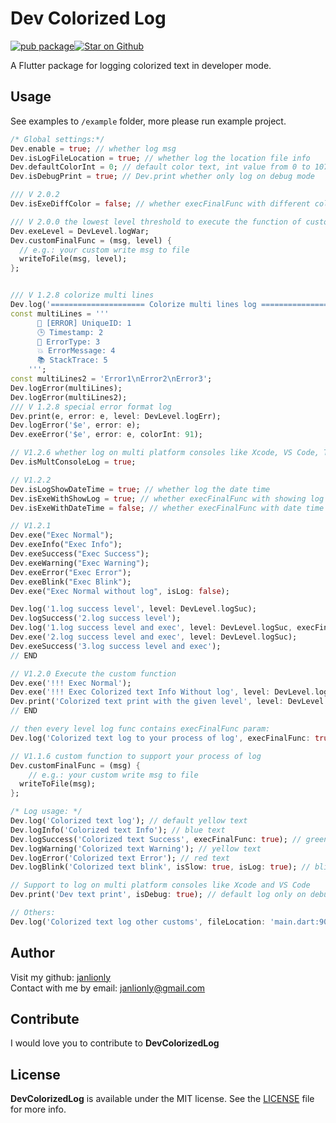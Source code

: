 # Dev Colorized Log

[![pub package](https://img.shields.io/pub/v/dev_colorized_log.svg)](https://github.com/janlionly/flutter_dev_colorized_log)<a href="https://github.com/janlionly/flutter_dev_colorized_log"><img src="https://img.shields.io/github/stars/janlionly/flutter_dev_colorized_log.svg?style=flat&logo=github&colorB=deeppink&label=stars" alt="Star on Github"></a>

A Flutter package for logging colorized text in developer mode.

## Usage

See examples to `/example` folder, more please run example project.

```dart
/* Global settings:*/
Dev.enable = true; // whether log msg
Dev.isLogFileLocation = true; // whether log the location file info
Dev.defaultColorInt = 0; // default color text, int value from 0 to 107
Dev.isDebugPrint = true; // Dev.print whether only log on debug mode

/// V 2.0.2
Dev.isExeDiffColor = false; // whether execFinalFunc with different color

/// V 2.0.0 the lowest level threshold to execute the function of customFinalFunc
Dev.exeLevel = DevLevel.logWar;
Dev.customFinalFunc = (msg, level) {
  // e.g.: your custom write msg to file
  writeToFile(msg, level);
};


/// V 1.2.8 colorize multi lines
Dev.log('===================== Colorize multi lines log =====================');
const multiLines = '''
      🔴 [ERROR] UniqueID: 1
      🕒 Timestamp: 2
      📛 ErrorType: 3
      💥 ErrorMessage: 4
      📚 StackTrace: 5
    ''';
const multiLines2 = 'Error1\nError2\nError3';
Dev.logError(multiLines);
Dev.logError(multiLines2);
/// V 1.2.8 special error format log
Dev.print(e, error: e, level: DevLevel.logErr);
Dev.logError('$e', error: e);
Dev.exeError('$e', error: e, colorInt: 91);

// V1.2.6 whether log on multi platform consoles like Xcode, VS Code, Terminal, etc.
Dev.isMultConsoleLog = true;

// V1.2.2
Dev.isLogShowDateTime = true; // whether log the date time
Dev.isExeWithShowLog = true; // whether execFinalFunc with showing log
Dev.isExeWithDateTime = false; // whether execFinalFunc with date time

// V1.2.1
Dev.exe("Exec Normal");
Dev.exeInfo("Exec Info");
Dev.exeSuccess("Exec Success");
Dev.exeWarning("Exec Warning");
Dev.exeError("Exec Error");
Dev.exeBlink("Exec Blink");
Dev.exe("Exec Normal without log", isLog: false);

Dev.log('1.log success level', level: DevLevel.logSuc);
Dev.logSuccess('2.log success level');
Dev.log('1.log success level and exec', level: DevLevel.logSuc, execFinalFunc: true);
Dev.exe('2.log success level and exec', level: DevLevel.logSuc);
Dev.exeSuccess('3.log success level and exec');
// END

// V1.2.0 Execute the custom function
Dev.exe('!!! Exec Normal');
Dev.exe('!!! Exec Colorized text Info Without log', level: DevLevel.logInf, isMultConsole: true, isLog: false, colorInt: 101);
Dev.print('Colorized text print with the given level', level: DevLevel.logWar);
// END

// then every level log func contains execFinalFunc param:
Dev.log('Colorized text log to your process of log', execFinalFunc: true);

// V1.1.6 custom function to support your process of log
Dev.customFinalFunc = (msg) {
	// e.g.: your custom write msg to file  
  writeToFile(msg);
};

/* Log usage: */
Dev.log('Colorized text log'); // default yellow text
Dev.logInfo('Colorized text Info'); // blue text
Dev.logSuccess('Colorized text Success', execFinalFunc: true); // green text
Dev.logWarning('Colorized text Warning'); // yellow text
Dev.logError('Colorized text Error'); // red text
Dev.logBlink('Colorized text blink', isSlow: true, isLog: true); // blink orange text

// Support to log on multi platform consoles like Xcode and VS Code
Dev.print('Dev text print', isDebug: true); // default log only on debug mode

// Others:
Dev.log('Colorized text log other customs', fileLocation: 'main.dart:90xx', colorInt: 96);
```

## Author

Visit my github: [janlionly](https://github.com/janlionly)<br>
Contact with me by email: janlionly@gmail.com

## Contribute
I would love you to contribute to **DevColorizedLog**

## License
**DevColorizedLog** is available under the MIT license. See the [LICENSE](https://github.com/janlionly/flutter_dev_colorized_log/blob/master/LICENSE) file for more info.
